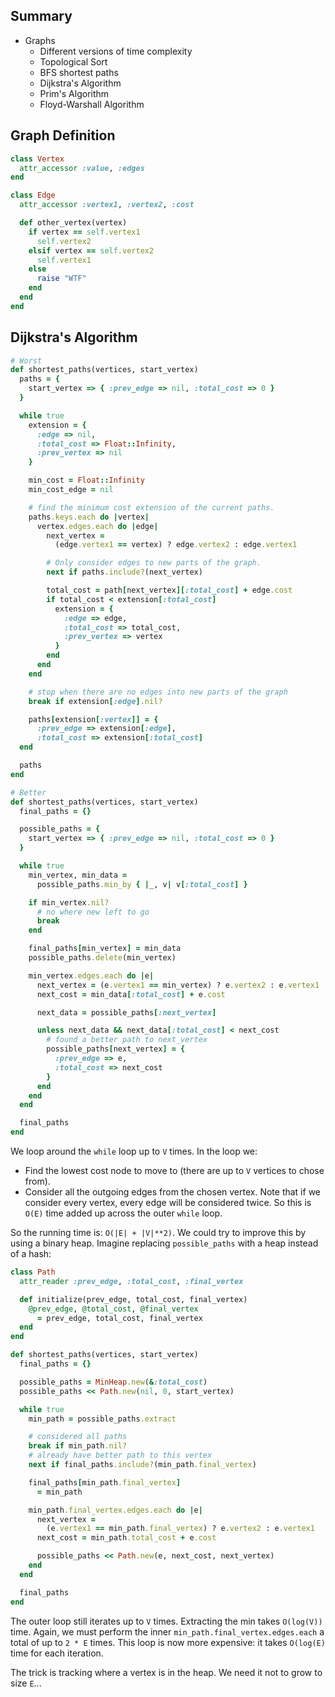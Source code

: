 ## Summary

* Graphs
    * Different versions of time complexity
    * Topological Sort
    * BFS shortest paths
    * Dijkstra's Algorithm
    * Prim's Algorithm
    * Floyd-Warshall Algorithm

## Graph Definition

```ruby
class Vertex
  attr_accessor :value, :edges
end

class Edge
  attr_accessor :vertex1, :vertex2, :cost

  def other_vertex(vertex)
    if vertex == self.vertex1
      self.vertex2
    elsif vertex == self.vertex2
      self.vertex1
    else
      raise "WTF"
    end
  end
end
```

## Dijkstra's Algorithm

```ruby
# Worst
def shortest_paths(vertices, start_vertex)
  paths = {
    start_vertex => { :prev_edge => nil, :total_cost => 0 }
  }

  while true
    extension = {
      :edge => nil,
      :total_cost => Float::Infinity,
      :prev_vertex => nil
    }

    min_cost = Float::Infinity
    min_cost_edge = nil

    # find the minimum cost extension of the current paths.
    paths.keys.each do |vertex|
      vertex.edges.each do |edge|
        next_vertex =
          (edge.vertex1 == vertex) ? edge.vertex2 : edge.vertex1

        # Only consider edges to new parts of the graph.
        next if paths.include?(next_vertex)

        total_cost = path[next_vertex][:total_cost] + edge.cost
        if total_cost < extension[:total_cost]
          extension = {
            :edge => edge,
            :total_cost => total_cost,
            :prev_vertex => vertex
          }
        end
      end
    end

    # stop when there are no edges into new parts of the graph
    break if extension[:edge].nil?

    paths[extension[:vertex]] = {
      :prev_edge => extension[:edge],
      :total_cost => extension[:total_cost]
  end

  paths
end
```

```ruby
# Better
def shortest_paths(vertices, start_vertex)
  final_paths = {}

  possible_paths = {
    start_vertex => { :prev_edge => nil, :total_cost => 0 }
  }

  while true
    min_vertex, min_data =
      possible_paths.min_by { |_, v| v[:total_cost] }

    if min_vertex.nil?
      # no where new left to go
      break
    end

    final_paths[min_vertex] = min_data
    possible_paths.delete(min_vertex)

    min_vertex.edges.each do |e|
      next_vertex = (e.vertex1 == min_vertex) ? e.vertex2 : e.vertex1
      next_cost = min_data[:total_cost] + e.cost

      next_data = possible_paths[:next_vertex]

      unless next_data && next_data[:total_cost] < next_cost
        # found a better path to next_vertex
        possible_paths[next_vertex] = {
          :prev_edge => e,
          :total_cost => next_cost
        }
      end
    end
  end

  final_paths
end
```

We loop around the `while` loop up to `V` times. In the loop we:

* Find the lowest cost node to move to (there are up to `V` vertices
  to chose from).
* Consider all the outgoing edges from the chosen vertex. Note that if
  we consider every vertex, every edge will be considered twice. So
  this is `O(E)` time added up across the outer `while` loop.

So the running time is: `O(|E| + |V|**2)`. We could try to improve
this by using a binary heap. Imagine replacing `possible_paths` with a
heap instead of a hash:

```ruby
class Path
  attr_reader :prev_edge, :total_cost, :final_vertex

  def initialize(prev_edge, total_cost, final_vertex)
    @prev_edge, @total_cost, @final_vertex
      = prev_edge, total_cost, final_vertex
  end
end

def shortest_paths(vertices, start_vertex)
  final_paths = {}

  possible_paths = MinHeap.new(&:total_cost)
  possible_paths << Path.new(nil, 0, start_vertex)

  while true
    min_path = possible_paths.extract

    # considered all paths
    break if min_path.nil?
    # already have better path to this vertex
    next if final_paths.include?(min_path.final_vertex)

    final_paths[min_path.final_vertex]
      = min_path

    min_path.final_vertex.edges.each do |e|
      next_vertex =
        (e.vertex1 == min_path.final_vertex) ? e.vertex2 : e.vertex1
      next_cost = min_path.total_cost + e.cost

      possible_paths << Path.new(e, next_cost, next_vertex)
    end
  end

  final_paths
end
```

The outer loop still iterates up to `V` times. Extracting the min
takes `O(log(V))` time. Again, we must perform the inner
`min_path.final_vertex.edges.each` a total of up to `2 * E`
times. This loop is now more expensive: it takes `O(log(E)` time for
each iteration.

The trick is tracking where a vertex is in the heap. We need it not to
grow to size `E`...
